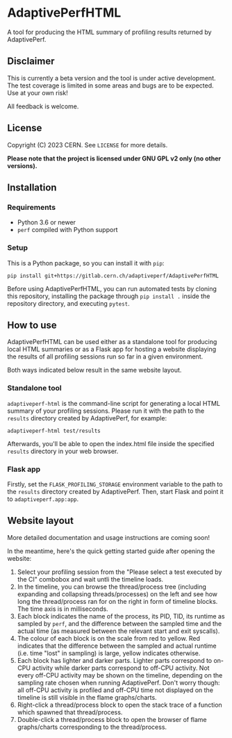 # AdaptivePerfHTML
A tool for producing the HTML summary of profiling results returned by AdaptivePerf.

## Disclaimer
This is currently a beta version and the tool is under active development. The test coverage is limited in some areas and bugs are to be expected. Use at your own risk!

All feedback is welcome.

## License
Copyright (C) 2023 CERN. See ```LICENSE``` for more details.

**Please note that the project is licensed under GNU GPL v2 only (no other versions).**

## Installation
### Requirements
* Python 3.6 or newer
* ```perf``` compiled with Python support

### Setup
This is a Python package, so you can install it with ```pip```:
```
pip install git+https://gitlab.cern.ch/adaptiveperf/AdaptivePerfHTML
```

Before using AdaptivePerfHTML, you can run automated tests by cloning this repository, installing the package through ```pip install .``` inside the repository directory, and executing ```pytest```.

## How to use
AdaptivePerfHTML can be used either as a standalone tool for producing local HTML summaries or as a Flask app for hosting a website displaying the results of all profiling sessions run so far in a given environment.

Both ways indicated below result in the same website layout.

### Standalone tool
```adaptiveperf-html``` is the command-line script for generating a local HTML summary of your profiling sessions. Please run it with the path to the ```results``` directory created by AdaptivePerf, for example:
```
adaptiveperf-html test/results
```

Afterwards, you'll be able to open the index.html file inside the specified ```results``` directory in your web browser.

### Flask app
Firstly, set the ```FLASK_PROFILING_STORAGE``` environment variable to the path to the ```results``` directory created by AdaptivePerf. Then, start Flask and point it to ```adaptiveperf.app:app```.

## Website layout
More detailed documentation and usage instructions are coming soon!

In the meantime, here's the quick getting started guide after opening the website:
1. Select your profiling session from the "Please select a test executed by the CI" combobox and wait untli the timeline loads.
2. In the timeline, you can browse the thread/process tree (including expanding and collapsing threads/processes) on the left and see how long the thread/process ran for on the right in form of timeline blocks. The time axis is in milliseconds.
3. Each block indicates the name of the process, its PID, TID, its runtime as sampled by ```perf```, and the difference between the sampled time and the actual time (as measured between the relevant start and exit syscalls).
4. The colour of each block is on the scale from red to yellow. Red indicates that the difference between the sampled and actual runtime (i.e. time "lost" in sampling) is large, yellow indicates otherwise.
5. Each block has lighter and darker parts. Lighter parts correspond to on-CPU activity while darker parts correspond to off-CPU activity. Not every off-CPU activity may be shown on the timeline, depending on the sampling rate chosen when running AdaptivePerf. Don't worry though: all off-CPU activity is profiled and off-CPU time not displayed on the timeline is still visible in the flame graphs/charts.
6. Right-click a thread/process block to open the stack trace of a function which spawned that thread/process.
7. Double-click a thread/process block to open the browser of flame graphs/charts corresponding to the thread/process.
